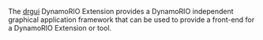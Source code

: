 The [drgui](http://dynamorio.org/docs/page_drgui.html) DynamoRIO Extension provides a
DynamoRIO independent graphical application framework that can be used to provide a
front-end for a DynamoRIO Extension or tool.
